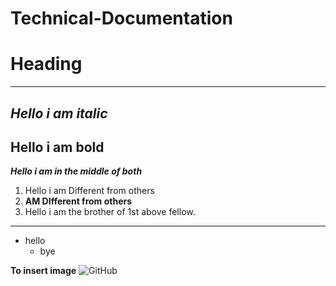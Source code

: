 # Technical-Documentation
# Heading 
-------------------------------------------------
*Hello i am italic*
-------------------------------------------------
**Hello i am bold**
-------------------------------------------------
***Hello i am in the middle of both***
1. Hello i am Different from others 
2. **AM DIfferent from others**
3. Hello i am the brother of 1st above fellow.
-----------------------------------------------

* hello
  - bye

**To insert image** 
![GitHub](https://static.coindesk.com/wp-content/uploads/2014/05/Screen-Shot-2014-05-07-at-5.23.11-PM-345x222.png)


